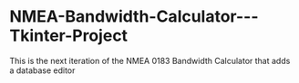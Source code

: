 # NMEA-Bandwidth-Calculator---Tkinter-Project
This is the next iteration of the NMEA 0183 Bandwidth Calculator that adds a database editor
